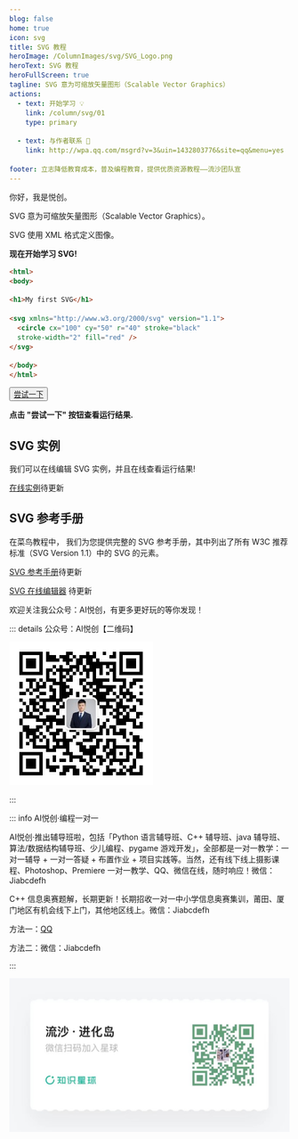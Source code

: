 ```yaml
---
blog: false
home: true
icon: svg
title: SVG 教程
heroImage: /ColumnImages/svg/SVG_Logo.png
heroText: SVG 教程
heroFullScreen: true
tagline: SVG 意为可缩放矢量图形（Scalable Vector Graphics）
actions:
  - text: 开始学习 💡
    link: /column/svg/01
    type: primary	

  - text: 与作者联系 👋
    link: http://wpa.qq.com/msgrd?v=3&uin=1432803776&site=qq&menu=yes

footer: 立志降低教育成本，普及编程教育，提供优质资源教程——流沙团队宣
---
```


你好，我是悦创。

SVG 意为可缩放矢量图形（Scalable Vector Graphics）。

SVG 使用 XML 格式定义图像。

**现在开始学习 SVG!**

```html
<html>
<body>
 
<h1>My first SVG</h1>
 
<svg xmlns="http://www.w3.org/2000/svg" version="1.1">
  <circle cx="100" cy="50" r="40" stroke="black"
  stroke-width="2" fill="red" />
</svg>
 
</body>
</html>
```

<button name="button" style="color: black"><a href="https://bornforthis.cn/web_runing/svg/README/README.html" target="_blank">尝试一下</a></button>

**点击 "尝试一下" 按钮查看运行结果.**

## SVG 实例

我们可以在线编辑 SVG 实例，并且在线查看运行结果!

[在线实例](#)待更新

## SVG 参考手册

在菜鸟教程中， 我们为您提供完整的 SVG 参考手册，其中列出了所有 W3C 推荐标准（SVG Version 1.1）中的 SVG 的元素。

[SVG 参考手册](#)待更新

[SVG 在线编辑器](#) 待更新

欢迎关注我公众号：AI悦创，有更多更好玩的等你发现！

::: details 公众号：AI悦创【二维码】

![](/gzh.jpg)

:::

::: info AI悦创·编程一对一

AI悦创·推出辅导班啦，包括「Python 语言辅导班、C++ 辅导班、java 辅导班、算法/数据结构辅导班、少儿编程、pygame 游戏开发」，全部都是一对一教学：一对一辅导 + 一对一答疑 + 布置作业 + 项目实践等。当然，还有线下线上摄影课程、Photoshop、Premiere 一对一教学、QQ、微信在线，随时响应！微信：Jiabcdefh

C++ 信息奥赛题解，长期更新！长期招收一对一中小学信息奥赛集训，莆田、厦门地区有机会线下上门，其他地区线上。微信：Jiabcdefh

方法一：[QQ](http://wpa.qq.com/msgrd?v=3&uin=1432803776&site=qq&menu=yes)

方法二：微信：Jiabcdefh

:::

![](/zsxq.jpg)